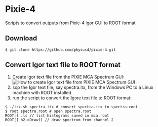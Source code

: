 # Pixie-4

Scripts to convert outputs from Pixie-4 Igor GUI to ROOT format

## Download
```
$ git clone https://github.com/physusd/pixie-4.git
```

## Convert Igor text file to ROOT format

1. Create Igor text file from the PIXIE MCA Spectrum GUI:
![How to create Igor text file from PIXIE MCA Spectrum GUI](https://dl.dropboxusercontent.com/u/19851056/0/PIXIE-MCA-Spectrum-save-as-Igor-text.png)
2. scp the Igor text file, say spectra.itx, from the Windows PC to a Linux machine with ROOT installed.
3. run the script to convert the Igore text file to ROOT format:
```
$ ./itx.sh spectra.itx # convert spectra.itx to spectra.root
$ root spectra.root # open spectra.root
ROOT[] .ls // list histograms saved in mca.root
ROOT[] h2->Draw() // draw spectrum from channel 2
```
